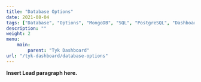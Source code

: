 ```yaml
---
title: "Database Options"
date: 2021-08-04
tags: ["Database", "Options", "MongoDB", "SQL", "PostgreSQL", "Dashboard"]
description: ""
weight: 2
menu: 
    main:
        parent: "Tyk Dashboard"
url: "/tyk-dashboard/database-options"
---
```


**Insert Lead paragraph here.**